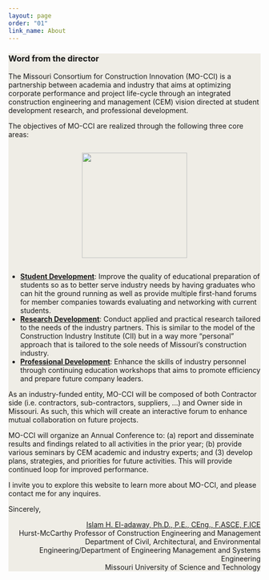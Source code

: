 ```yaml
---
layout: page
order: "01"
link_name: About
---
```


<div class="about-container">
    <div class="col-md-8 offset-md-2">
        <div class="card">
            <div class="card-body">
                <h3>Word from the director</h3>
                <p>
                The Missouri Consortium for Construction Innovation (MO-CCI) is a partnership between academia and industry that aims at optimizing corporate performance and project life-cycle through an integrated construction engineering and management (CEM) vision directed at student development research, and professional development.
                </p>
                <p>
                    The objectives of MO-CCI are realized through the following three core areas:
                </p>
                <div style="text-align:center;" >
                    <img style="width:15em; max-width=100%; margin:1em;" src="{{ '/files/core_areas/core-areas.png' | relative_url }}"/>
                </div>
                <ul>
                    <li>
                        <a href="{{ '/student_development.html' | relative_url }}"><b>Student Development</b></a>: Improve the quality of educational preparation of students so as to better serve industry needs by having graduates who can hit the ground running as well as provide multiple first-hand forums for member companies towards  evaluating and networking with current students.
                    </li>
                    <li>
                        <a href="{{ '/research_development.html' | relative_url }}"><b>Research Development</b></a>: Conduct applied and practical research tailored to the needs of the industry partners. This is similar to the model of the Construction Industry         Institute (CII) but in a way more “personal” approach that is tailored to the sole needs of Missouri’s construction industry.
                    </li>
                    <li>
                        <a href="{{ '/professional_development.html' | relative_url }}"><b>Professional Development</b></a>: Enhance the skills of industry personnel through continuing education workshops that aims to promote efficiency and prepare future company leaders.
                    </li>
                </ul>
                <p>
                    As an industry-funded entity, MO-CCI will be composed of both Contractor side (i.e. contractors, sub-contractors, suppliers, ...) and Owner side in Missouri. As such, this which will create an interactive forum to enhance mutual collaboration on future projects.
                </p>
                <p>
                    MO-CCI will organize an Annual Conference to: (a) report and disseminate results and findings related to all activities in the prior year; (b) provide various seminars
                    by CEM academic and industry experts; and (3) develop plans, strategies, and priorities for future activities. This will provide continued loop for improved performance.
                </p>
                <p>
                    I invite you to explore this website to learn more about MO-CCI, and please contact me for any inquires.
                </p>
                <p>
                    Sincerely,
                </p>
                <p style="text-align:right;">
                    <a href="https://web.mst.edu/~eladawayi">
                        Islam H. El-adaway, Ph.D., P.E., CEng., F.ASCE, F.ICE 
                    </a><br/>
                    Hurst-McCarthy Professor of Construction Engineering and Management <br/>
                    Department of Civil, Architectural, and Environmental Engineering/Department of Engineering Management and Systems Engineering <br/>
                    Missouri University of Science and Technology
                </p>
            </div>
        </div>
    </div>
</div>

<style>
    body {
        background-image: url({{ '/files/backgrounds/writing.jpg' | relative_url }});
        background-repeat: no-repeat;
        background-size: cover;
    }
    .card {
        background-color: #efede6;
    }
</style>
